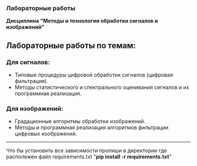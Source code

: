 ### Лабораторные работы 

**Дисциплина "Методы и технологии обработки сигналов и изображений"**

## Лабораторные работы по темам:

### Для сигналов:
- Типовые процедуры цифровой обработки сигналов (цифровая фильтрация).
- Методы статистического и спектрального оценивания сигналов и их программная реализация.

### Для изображений:
- Градационные алгоритмы обработки изображений.
- Методы и программная реализация алгоритмов фильтрации цифровых изображений.

---

Что бы установить все зависимости пропиши в директории где располежен файл requirements.txt "**pip install -r requirements.txt**"